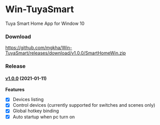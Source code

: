 # Win-TuyaSmart

Tuya Smart Home App for Window 10

### Download
https://github.com/mgkha/Win-TuyaSmart/releases/download/v1.0.0/SmartHomeWin.zip

### Release
#### [v1.0.0](https://github.com/mgkha/Win-TuyaSmart/tree/v1.0.0) (2021-01-11)

**Features**

 - [x] Devices listing
 - [x] Control devices (currently supported for switches and scenes only)
 - [x] Global hotkey binding
 - [x] Auto startup when pc turn on
